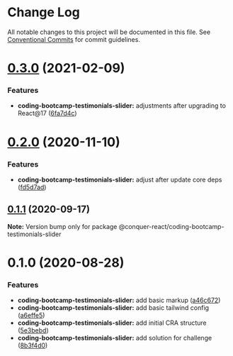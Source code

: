 # Change Log

All notable changes to this project will be documented in this file.
See [Conventional Commits](https://conventionalcommits.org) for commit guidelines.

# [0.3.0](https://github.com/ezavile/conquer-react/compare/@conquer-react/coding-bootcamp-testimonials-slider@0.2.0...@conquer-react/coding-bootcamp-testimonials-slider@0.3.0) (2021-02-09)


### Features

* **coding-bootcamp-testimonials-slider:** adjustments after upgrading to React@17 ([6fa7d4c](https://github.com/ezavile/conquer-react/commit/6fa7d4c15b77d9ab57ab5d7f9de51f6f9e699c1d))





# [0.2.0](https://github.com/ezavile/conquer-react/compare/@conquer-react/coding-bootcamp-testimonials-slider@0.1.1...@conquer-react/coding-bootcamp-testimonials-slider@0.2.0) (2020-11-10)


### Features

* **coding-bootcamp-testimonials-slider:** adjust after update core deps ([fd5d7ad](https://github.com/ezavile/conquer-react/commit/fd5d7ad6a90fa73a788d6d33f3855b3d37816a23))





## [0.1.1](https://github.com/ezavile/conquer-react/compare/@conquer-react/coding-bootcamp-testimonials-slider@0.1.0...@conquer-react/coding-bootcamp-testimonials-slider@0.1.1) (2020-09-17)

**Note:** Version bump only for package @conquer-react/coding-bootcamp-testimonials-slider





# 0.1.0 (2020-08-28)


### Features

* **coding-bootcamp-testimonials-slider:** add basic markup ([a46c672](https://github.com/ezavile/conquer-react/commit/a46c67213d58a9d740d08d808df8bc2364e8ef4c))
* **coding-bootcamp-testimonials-slider:** add basic tailwind config ([a6effe5](https://github.com/ezavile/conquer-react/commit/a6effe52ed4385c48e4c23aef3b1c1fdb02eedc2))
* **coding-bootcamp-testimonials-slider:** add initial CRA structure ([5e3bebd](https://github.com/ezavile/conquer-react/commit/5e3bebdc6e5fac1ca67f01ed4fd3aab93ff186c7))
* **coding-bootcamp-testimonials-slider:** add solution for challenge ([8b3f4d0](https://github.com/ezavile/conquer-react/commit/8b3f4d0ead3be65895dbb2318aaf1633ac595781))

